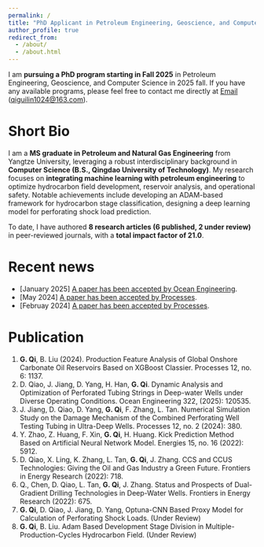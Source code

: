 ```yaml
---
permalink: /
title: "PhD Applicant in Petroleum Engineering, Geoscience, and Computer Science"
author_profile: true
redirect_from: 
  - /about/
  - /about.html
---
```


I am **pursuing a PhD program starting in Fall 2025** in Petroleum Engineering, Geoscience, and Computer Science in 2025 fall. If you have any available programs, please feel free to contact me directly at [Email](mailto:qiguilin1024@163.com) (qiguilin1024@163.com).

Short Bio
======
I am a **MS graduate in Petroleum and Natural Gas Engineering** from Yangtze University, leveraging a robust interdisciplinary background in **Computer Science (B.S., Qingdao University of Technology)**. My research focuses on **integrating machine learning with petroleum engineering** to optimize hydrocarbon field development, reservoir analysis, and operational safety. Notable achievements include developing an ADAM-based framework for hydrocarbon stage classification, designing a deep learning model for perforating shock load prediction.

To date, I have authored **8 research articles (6 published, 2 under review)** in peer-reviewed journals, with a **total impact factor of 21.0**.

Recent news
======
- [January 2025] [A paper has been accepted by Ocean Engineering](https://doi.org/10.1016/j.oceaneng.2025.120535).
- [May 2024] [A paper has been accepted by Processes](https://doi.org/10.3390/pr12061137).
- [Februay 2024] [A paper has been accepted by Processes](https://doi.org/10.3390/pr12020380).

Publication
======
1. **G. Qi**, B. Liu (2024). Production Feature Analysis of Global Onshore Carbonate Oil Reservoirs Based on XGBoost Classier. Processes 12, no. 6: 1137.	
1. D. Qiao, J. Jiang, D. Yang, H. Han, **G. Qi**. Dynamic Analysis and Optimization of Perforated Tubing Strings in Deep-water Wells under Diverse Operating Conditions. Ocean Engineering 322, (2025): 120535. 	
1. J. Jiang, D. Qiao, D. Yang, **G. Qi**, F. Zhang, L. Tan. Numerical Simulation Study on the Damage Mechanism of the Combined Perforating Well Testing Tubing in Ultra-Deep Wells. Processes 12, no. 2 (2024): 380. 	
1. Y. Zhao, Z. Huang, F. Xin, **G. Qi**, H. Huang. Kick Prediction Method Based on Artificial Neural Network Model. Energies 15, no. 16 (2022): 5912. 	
1. D. Qiao, X. Ling, K. Zhang, L. Tan, **G. Qi**, J. Zhang. CCS and CCUS Technologies: Giving the Oil and Gas Industry a Green Future. Frontiers in Energy Research (2022): 718. 	
1. Q., Chen, D. Qiao, L. Tan, **G. Qi**, J. Zhang. Status and Prospects of Dual-Gradient Drilling Technologies in Deep-Water Wells. Frontiers in Energy Research (2022): 675. 	
1. **G. Qi**, D. Qiao, J. Jiang, D. Yang, Optuna-CNN Based Proxy Model for Calculation of Perforating Shock Loads. (Under Review) 	 
1. **G. Qi**, B. Liu. Adam Based Development Stage Division in Multiple-Production-Cycles Hydrocarbon Field. (Under Review)	


<script type='text/javascript' id='clustrmaps' src='//cdn.clustrmaps.com/map_v2.js?cl=ffffff&w=a&t=tt&d=xefMP0TmPUrDYchuBSkRkp8PNdQX3pSFmUYOFVhVpbI&co=2d78ad&ct=ffffff&cmo=3acc3a&cmn=ff5353'></script>
